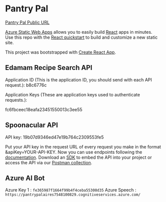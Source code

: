 # Pantry Pal

[Pantry Pal Public URL](https://victorious-forest-0287dbc10.4.azurestaticapps.net)

[Azure Static Web Apps](https://docs.microsoft.com/azure/static-web-apps/overview) allows you to easily build [React](https://reactjs.org/) apps in minutes. Use this repo with the [React quickstart](https://docs.microsoft.com/azure/static-web-apps/getting-started?tabs=react) to build and customize a new static site.

This project was bootstrapped with [Create React App](https://github.com/facebook/create-react-app).

## Edamam Recipe Search API

Application ID (This is the application ID, you should send with each API request.):
b8c6776c

Application Keys (These are application keys used to authenticate requests.):

fc6fbceec18eafa23451550013c3ee55

## Spoonacular API
API key: 19b07d9346ed47e19b764c2309553fe5

Put your API key in the request URL of every request you make in the format &apiKey=YOUR-API-KEY.
Now you can use endpoints following the [documentation](https://spoonacular.com/food-api/docs).
Download an [SDK](https://u7533541.ct.sendgrid.net/ls/click?upn=VGTousSJSg65qT4F6J8eVOdoQKHiHgMUf4jsBe-2Fl-2BoJmrk-2BlubiFyUYYRLxh0IB8Ey_3_6Er21k-2B3LcYHBWE3AsQBMioo6EnWUZBWNJgDU3nMWya4DTeL7CyjrkdESH0zHmdxrDwlK9rAaw8NHhYhxCQqY4b5MwQi4WV5jj9BydypAGvxgxNDvV8GxtBQwFBfqNv1QoL-2FpNqK5ibwV5LKwqkYpMbhLHVN7NtP5f59mhRex8m55-2Fuv-2BjZ9q52ME6A4ECrRp7AwOKSsOtMppfO4iMIxEA-3D-3D) to embed the API into your project or access the API via our [Postman collection](https://u7533541.ct.sendgrid.net/ls/click?upn=VGTousSJSg65qT4F6J8eVMAXaWu8Mf9utvmMpKdtsaYuLSXmmJynnGvOJFqiyKiXiBIKpJPwFbfgNzfGBoD0UF4wyPovBmllg-2BS1HyeAjFg-3DljHn_6Er21k-2B3LcYHBWE3AsQBMioo6EnWUZBWNJgDU3nMWya4DTeL7CyjrkdESH0zHmdxBwSJDfsCkOGVnPDtg5qvsGrjAkVJbkNxDFldqqgYWm0QwZUxm2nt0FBNHzjOEvaPFDTEE-2BIL3af8ri3rPr5FCWYXJ-2B1Pc4C3rtKKW3JNWuTYT34AyK-2FnzBK6M8qsop5edO-2BXnHvLfW3QR0r-2BPnBq6Q-3D-3D).

## Azure AI Bot

Azure Key 1 : ```fe365987f1664f99b4f4ceba55300d35```
Azure Speech : ```https://pantrypalaires7548100829.cognitiveservices.azure.com/```
